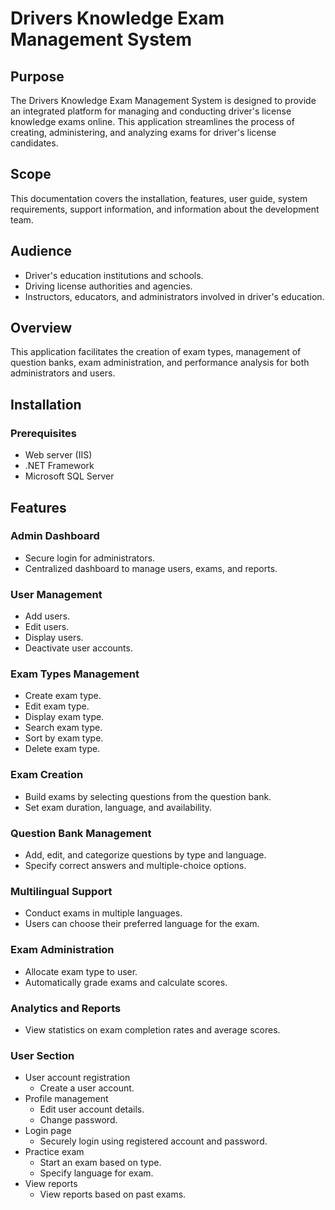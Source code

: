 # Drivers Knowledge Exam Management System

## Purpose

The Drivers Knowledge Exam Management System is designed to provide an integrated platform for managing and conducting driver's license knowledge exams online. This application streamlines the process of creating, administering, and analyzing exams for driver's license candidates.

## Scope

This documentation covers the installation, features, user guide, system requirements, support information, and information about the development team.

## Audience

- Driver's education institutions and schools.
- Driving license authorities and agencies.
- Instructors, educators, and administrators involved in driver's education.

## Overview

This application facilitates the creation of exam types, management of question banks, exam administration, and performance analysis for both administrators and users.

## Installation

### Prerequisites

- Web server (IIS)
- .NET Framework
- Microsoft SQL Server

## Features

### Admin Dashboard

- Secure login for administrators.
- Centralized dashboard to manage users, exams, and reports.

### User Management

- Add users.
- Edit users.
- Display users.
- Deactivate user accounts.

### Exam Types Management

- Create exam type.
- Edit exam type.
- Display exam type.
- Search exam type.
- Sort by exam type.
- Delete exam type.

### Exam Creation

- Build exams by selecting questions from the question bank.
- Set exam duration, language, and availability.

### Question Bank Management

- Add, edit, and categorize questions by type and language.
- Specify correct answers and multiple-choice options.

### Multilingual Support

- Conduct exams in multiple languages.
- Users can choose their preferred language for the exam.

### Exam Administration

- Allocate exam type to user.
- Automatically grade exams and calculate scores.

### Analytics and Reports

- View statistics on exam completion rates and average scores.

### User Section

- User account registration
  - Create a user account.
- Profile management
  - Edit user account details.
  - Change password.
- Login page
  - Securely login using registered account and password.
- Practice exam
  - Start an exam based on type.
  - Specify language for exam.
- View reports
  - View reports based on past exams.
